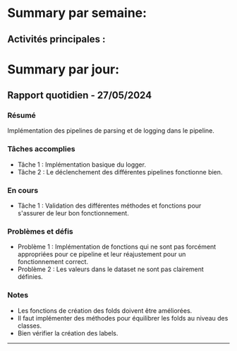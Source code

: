 # Summary par semaine: 
## Activités principales :



# Summary par jour: 

## Rapport quotidien - 27/05/2024

### Résumé
Implémentation des pipelines de parsing et de logging dans le pipeline.
### Tâches accomplies
- Tâche 1 : Implémentation basique du logger.
- Tâche 2 : Le déclenchement des différentes pipelines fonctionne bien.

### En cours
- Tâche 1 : Validation des différentes méthodes et fonctions pour s'assurer de leur bon fonctionnement.

### Problèmes et défis
- Problème 1 : Implémentation de fonctions qui ne sont pas forcément appropriées pour ce pipeline et leur réajustement pour un fonctionnement correct.
- Problème 2 : Les valeurs dans le dataset ne sont pas clairement définies.

### Notes
- Les fonctions de création des folds doivent être améliorées.
- Il faut implémenter des méthodes pour équilibrer les folds au niveau des classes.
- Bien vérifier la création des labels.

---